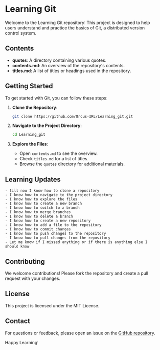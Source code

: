 # Learning Git

Welcome to the Learning Git repository! This project is designed to help users understand and practice the basics of Git, a distributed version control system.

## Contents

- **quotes**: A directory containing various quotes.
- **contents.md**: An overview of the repository's contents.
- **titles.md**: A list of titles or headings used in the repository.

## Getting Started

To get started with Git, you can follow these steps:

1. **Clone the Repository**:
    ```sh
    git clone https://github.com/Orcus-IRL/Learning_git.git
    ```

2. **Navigate to the Project Directory**:
    ```sh
    cd Learning_git
    ```

3. **Explore the Files**:
    - Open `contents.md` to see the overview.
    - Check `titles.md` for a list of titles.
    - Browse the `quotes` directory for additional materials.


## Learning Updates
    - till now I know how to clone a repository
    - I know how to navigate to the project directory
    - I know how to explore the files
    - I know how to create a new branch
    - I know how to switch to a branch
    - I know how to merge branches
    - I know how to delete a branch
    - I know how to create a new repository
    - I know how to add a file to the repository
    - I know how to commit changes
    - I know how to push changes to the repository
    - I know how to pull changes from the repository
    - Let me know if I missed anything or if there is anything else I should know
## Contributing

We welcome contributions! Please fork the repository and create a pull request with your changes.

## License

This project is licensed under the MIT License.

## Contact

For questions or feedback, please open an issue on the [GitHub repository](https://github.com/Orcus-IRL/Learning_git).

Happy Learning!
